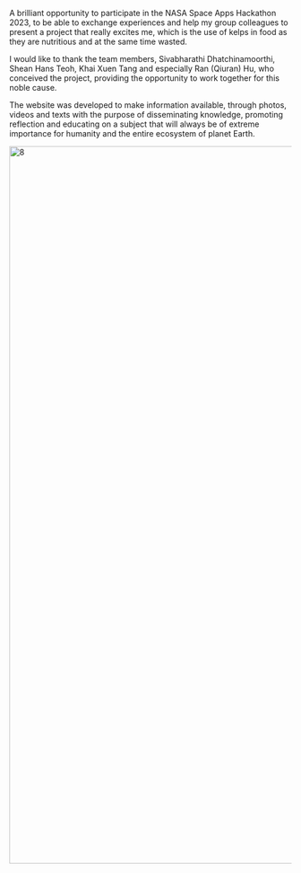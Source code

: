 A brilliant opportunity to participate in the NASA Space Apps Hackathon 2023, to be able to exchange experiences and help my group colleagues to present a project that really excites me, which is the use of kelps in food as they are nutritious and at the same time wasted. 

I would like to thank the team members, Sivabharathi Dhatchinamoorthi, Shean Hans Teoh, Khai Xuen Tang and especially Ran (Qiuran) Hu, who conceived the project, providing the opportunity to work together for this noble cause. 

The website was developed to make information available, through photos, videos and texts with the purpose of disseminating knowledge, promoting reflection and educating on a subject that will always be of extreme importance for humanity and the entire ecosystem of planet Earth.


<img width="1278" alt="8" src="https://github.com/FE7R7/HelpKelpHelpOurselves/assets/147453330/23d01101-dd3c-4b1f-8439-d9a7c9a3bae1">

